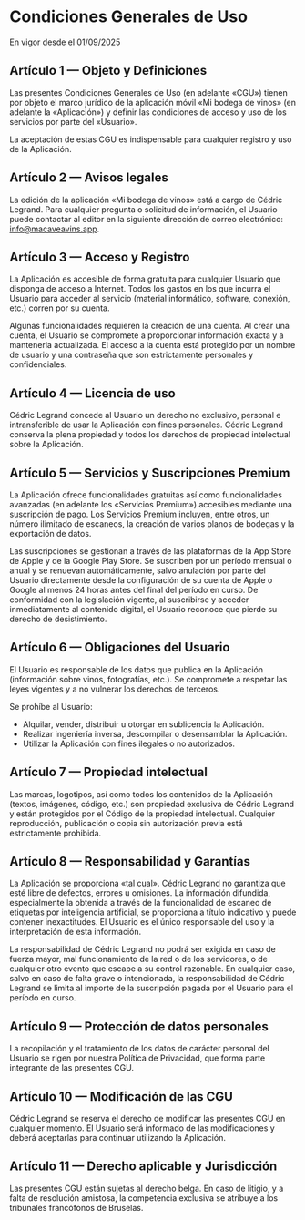 # Condiciones Generales de Uso

En vigor desde el 01/09/2025

## Artículo 1 — Objeto y Definiciones
Las presentes Condiciones Generales de Uso (en adelante «CGU») tienen por objeto el marco jurídico de la aplicación móvil «Mi bodega de vinos» (en adelante la «Aplicación») y definir las condiciones de acceso y uso de los servicios por parte del «Usuario».

La aceptación de estas CGU es indispensable para cualquier registro y uso de la Aplicación.

## Artículo 2 — Avisos legales
La edición de la aplicación «Mi bodega de vinos» está a cargo de Cédric Legrand.
Para cualquier pregunta o solicitud de información, el Usuario puede contactar al editor en la siguiente dirección de correo electrónico: info@macaveavins.app.

## Artículo 3 — Acceso y Registro
La Aplicación es accesible de forma gratuita para cualquier Usuario que disponga de acceso a Internet. Todos los gastos en los que incurra el Usuario para acceder al servicio (material informático, software, conexión, etc.) corren por su cuenta.

Algunas funcionalidades requieren la creación de una cuenta. Al crear una cuenta, el Usuario se compromete a proporcionar información exacta y a mantenerla actualizada. El acceso a la cuenta está protegido por un nombre de usuario y una contraseña que son estrictamente personales y confidenciales.

## Artículo 4 — Licencia de uso
Cédric Legrand concede al Usuario un derecho no exclusivo, personal e intransferible de usar la Aplicación con fines personales. Cédric Legrand conserva la plena propiedad y todos los derechos de propiedad intelectual sobre la Aplicación.

## Artículo 5 — Servicios y Suscripciones Premium
La Aplicación ofrece funcionalidades gratuitas así como funcionalidades avanzadas (en adelante los «Servicios Premium») accesibles mediante una suscripción de pago. Los Servicios Premium incluyen, entre otros, un número ilimitado de escaneos, la creación de varios planos de bodegas y la exportación de datos.

Las suscripciones se gestionan a través de las plataformas de la App Store de Apple y de la Google Play Store. Se suscriben por un período mensual o anual y se renuevan automáticamente, salvo anulación por parte del Usuario directamente desde la configuración de su cuenta de Apple o Google al menos 24 horas antes del final del período en curso. De conformidad con la legislación vigente, al suscribirse y acceder inmediatamente al contenido digital, el Usuario reconoce que pierde su derecho de desistimiento.

## Artículo 6 — Obligaciones del Usuario
El Usuario es responsable de los datos que publica en la Aplicación (información sobre vinos, fotografías, etc.). Se compromete a respetar las leyes vigentes y a no vulnerar los derechos de terceros.

Se prohíbe al Usuario:
- Alquilar, vender, distribuir u otorgar en sublicencia la Aplicación.
- Realizar ingeniería inversa, descompilar o desensamblar la Aplicación.
- Utilizar la Aplicación con fines ilegales o no autorizados.

## Artículo 7 — Propiedad intelectual
Las marcas, logotipos, así como todos los contenidos de la Aplicación (textos, imágenes, código, etc.) son propiedad exclusiva de Cédric Legrand y están protegidos por el Código de la propiedad intelectual. Cualquier reproducción, publicación o copia sin autorización previa está estrictamente prohibida.

## Artículo 8 — Responsabilidad y Garantías
La Aplicación se proporciona «tal cual». Cédric Legrand no garantiza que esté libre de defectos, errores u omisiones. La información difundida, especialmente la obtenida a través de la funcionalidad de escaneo de etiquetas por inteligencia artificial, se proporciona a título indicativo y puede contener inexactitudes. El Usuario es el único responsable del uso y la interpretación de esta información.

La responsabilidad de Cédric Legrand no podrá ser exigida en caso de fuerza mayor, mal funcionamiento de la red o de los servidores, o de cualquier otro evento que escape a su control razonable. En cualquier caso, salvo en caso de falta grave o intencionada, la responsabilidad de Cédric Legrand se limita al importe de la suscripción pagada por el Usuario para el período en curso.

## Artículo 9 — Protección de datos personales
La recopilación y el tratamiento de los datos de carácter personal del Usuario se rigen por nuestra Política de Privacidad, que forma parte integrante de las presentes CGU.

## Artículo 10 — Modificación de las CGU
Cédric Legrand se reserva el derecho de modificar las presentes CGU en cualquier momento. El Usuario será informado de las modificaciones y deberá aceptarlas para continuar utilizando la Aplicación.

## Artículo 11 — Derecho aplicable y Jurisdicción
Las presentes CGU están sujetas al derecho belga. En caso de litigio, y a falta de resolución amistosa, la competencia exclusiva se atribuye a los tribunales francófonos de Bruselas.
